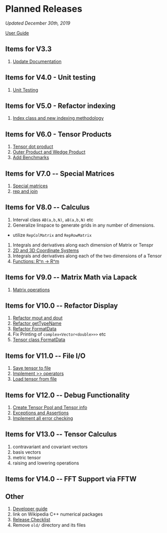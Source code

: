 # Planned Releases

_Updated December 30th, 2019_

[User Guide](../doc/README.md)

## Items for V3.3
1. [Update Documentation](doc.md)

## Items for V4.0 - Unit testing
1. [Unit Testing](unittesting.md)

## Items for V5.0 - Refactor indexing
1. [Index class and new indexing methodology](index.md)

## Items for V6.0 - Tensor Products
1. [Tensor dot product](dotproduct.md)
1. [Outer Product and Wedge Product](outerwedge.md)
1. [Add Benchmarks](benchmarks.md)

## Items for V7.0 -- Special Matrices
1. [Special matrices](diagonal.md)
1. [rep and join](repandjoin.md)

## Items for V8.0 -- Calculus
1. Interval class `AB(a,b,N)`, `aB(a,b,N)` etc
1. Generalize linspace to generate grids in any number of dimensions. 
  * utilize `RepColMatrix` and `RepRowMatrix`
1. Integrals and derivatives along each dimension of Matrix or Tenspr
1. [2D and 3D Coordinate Systems](coordsystems.md)
1. Integrals and derivatives along each of the two dimensions of a Tensor
1. [Functions: R^n -> R^m](functions.md)

## Items for V9.0 -- Matrix Math via Lapack
1. [Matrix operations](matrixlapack.md)

## Items for V10.0 -- Refactor Display
1. [Refactor mout and dout](refactormout.md)
1. [Refactor getTypeName](gettypename.md)
1. [Refactor FormatData](formatdata.md)
1. Fix Printing of ```complex<Vector<double>>>``` etc
1. [Tensor class FormatData](tensorformatdata.md)

## Items for V11.0 -- File I/O
1. [Save tensor to file](filesave.md)
1. [Implement >> operators](inputstreams.md)
1. [Load tensor from file](fileload.md)

## Items for V12.0 -- Debug Functionality
1. [Create Tensor Pool and Tensor info](poolandinfo.md)
1. [Exceptions and Assertions](exceptions.md)
1. [Implement all error checking](errorchecking.md)

## Items for V13.0 -- Tensor Calculus 
1. contravariant and covariant vectors
1. basis vectors
1. metric tensor
1. raising and lowering operations

## Items for V14.0 -- FFT Support via FFTW

## Other
1. [Developer guide](developerguide.md)
1. link on Wikipedia C++ numerical packages
1. [Release Checklist](checklist.md)
1. Remove `old/` directory and its files
